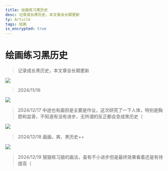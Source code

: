 ```yaml
---
title: 绘画练习黑历史
desc: 记录成长黑历史，本文章会长期更新
ty: Article
tags: 绘画
is_encrypted: true
---
```


# 绘画练习黑历史

> 记录成长黑历史，本文章会长期更新

![](https://oss.443eb9.dev/islandsmedia/22/20241116.png)

> 2024/11/16

![](https://oss.443eb9.dev/islandsmedia/22/20241216.png)

> 2024/12/17 中途也有画但是主要是作业，这次研究了一下人体，特别是胸腔和盆骨，不知道有没有进步，无所谓的反正都会变成黑历史（

![](https://oss.443eb9.dev/islandsmedia/22/20241218.png)

> 2024/12/18 画画，爽，黑历史++

![](https://oss.443eb9.dev/islandsmedia/22/20241219.png)

> 2024/12/19 狠狠练习狼的画法，虽有不小进步但是最终效果看着还是有待提高（
